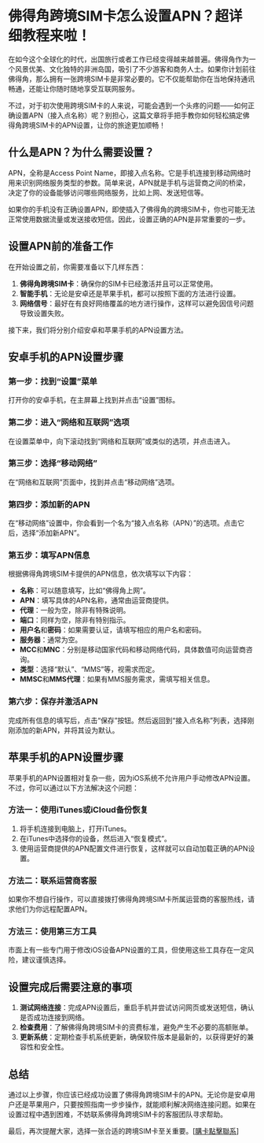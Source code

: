 # 佛得角跨境SIM卡怎么设置APN？超详细教程来啦！

在如今这个全球化的时代，出国旅行或者工作已经变得越来越普遍。佛得角作为一个风景优美、文化独特的非洲岛国，吸引了不少游客和商务人士。如果你计划前往佛得角，那么拥有一张跨境SIM卡是非常必要的。它不仅能帮助你在当地保持通讯畅通，还能让你随时随地享受互联网服务。

不过，对于初次使用跨境SIM卡的人来说，可能会遇到一个头疼的问题——如何正确设置APN（接入点名称）呢？别担心，这篇文章将手把手教你如何轻松搞定佛得角跨境SIM卡的APN设置，让你的旅途更加顺畅！

## 什么是APN？为什么需要设置？

APN，全称是Access Point Name，即接入点名称。它是手机连接到移动网络时用来识别网络服务类型的参数。简单来说，APN就是手机与运营商之间的桥梁，决定了你的设备能够访问哪些网络服务，比如上网、发送短信等。

如果你的手机没有正确设置APN，即使插入了佛得角的跨境SIM卡，你也可能无法正常使用数据流量或发送接收短信。因此，设置正确的APN是非常重要的一步。

## 设置APN前的准备工作

在开始设置之前，你需要准备以下几样东西：

1. **佛得角跨境SIM卡**：确保你的SIM卡已经激活并且可以正常使用。
2. **智能手机**：无论是安卓还是苹果手机，都可以按照下面的方法进行设置。
3. **网络信号**：最好在有良好网络覆盖的地方进行操作，这样可以避免因信号问题导致设置失败。

接下来，我们将分别介绍安卓和苹果手机的APN设置方法。

## 安卓手机的APN设置步骤

### 第一步：找到“设置”菜单
打开你的安卓手机，在主屏幕上找到并点击“设置”图标。

### 第二步：进入“网络和互联网”选项
在设置菜单中，向下滚动找到“网络和互联网”或类似的选项，并点击进入。

### 第三步：选择“移动网络”
在“网络和互联网”页面中，找到并点击“移动网络”选项。

### 第四步：添加新的APN
在“移动网络”设置中，你会看到一个名为“接入点名称（APN）”的选项。点击它后，选择“添加新APN”。

### 第五步：填写APN信息
根据佛得角跨境SIM卡提供的APN信息，依次填写以下内容：
- **名称**：可以随意填写，比如“佛得角上网”。
- **APN**：填写具体的APN名称，通常由运营商提供。
- **代理**：一般为空，除非有特殊说明。
- **端口**：同样为空，除非有特别指示。
- **用户名**和**密码**：如果需要认证，请填写相应的用户名和密码。
- **服务器**：通常为空。
- **MCC**和**MNC**：分别是移动国家代码和移动网络代码，具体数值可向运营商咨询。
- **类型**：选择“默认”、“MMS”等，视需求而定。
- **MMSC**和**MMS代理**：如果有MMS服务需求，需填写相关信息。

### 第六步：保存并激活APN
完成所有信息的填写后，点击“保存”按钮。然后返回到“接入点名称”列表，选择刚刚添加的新APN，并将其设为默认。

## 苹果手机的APN设置步骤

苹果手机的APN设置相对复杂一些，因为iOS系统不允许用户手动修改APN设置。不过，你可以通过以下方法解决这个问题：

### 方法一：使用iTunes或iCloud备份恢复
1. 将手机连接到电脑上，打开iTunes。
2. 在iTunes中选择你的设备，然后进入“恢复模式”。
3. 使用运营商提供的APN配置文件进行恢复，这样就可以自动加载正确的APN设置。

### 方法二：联系运营商客服
如果你不想自行操作，可以直接拨打佛得角跨境SIM卡所属运营商的客服热线，请求他们为你远程配置APN。

### 方法三：使用第三方工具
市面上有一些专门用于修改iOS设备APN设置的工具，但使用这些工具存在一定风险，建议谨慎选择。

## 设置完成后需要注意的事项

1. **测试网络连接**：完成APN设置后，重启手机并尝试访问网页或发送短信，确认是否成功连接到网络。
2. **检查费用**：了解佛得角跨境SIM卡的资费标准，避免产生不必要的高额账单。
3. **更新系统**：定期检查手机系统更新，确保软件版本是最新的，以获得更好的兼容性和安全性。

## 总结

通过以上步骤，你应该已经成功设置了佛得角跨境SIM卡的APN。无论你是安卓用户还是苹果用户，只要按照指南一步步操作，就能顺利解决网络连接问题。如果在设置过程中遇到困难，不妨联系佛得角跨境SIM卡的客服团队寻求帮助。

最后，再次提醒大家，选择一张合适的跨境SIM卡至关重要。[[購卡點擊聯系](https://t.me/s/esim1088)]